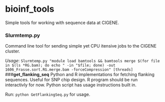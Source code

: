 bioinf_tools
============

Simple tools for working with sequence data at CIGENE.
### **Slurmtemp.py**
Command line tool for sending simple yet CPU itensive jobs to the CIGENE cluster.

*Usage*: `Slurmtemp.py "module load bamtools && bamtools merge $(for file in $(ls *RG.bam); do echo " -in "$file; done) -out 1606_Frasse.sort.RG.merge.bam -forceCompression" [threads]`
###**get_flanking_seq**
Python and R implementations for fetching flanking sequences. Useful for SNP chip design.
R program should be run interactivly for now. Python script has usage instructions built in.

Run: `python GetFlankingSeq.py` for usage.
